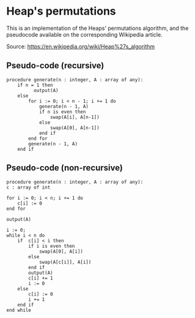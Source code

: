 # Heap's permutations

This is an implementation of the Heaps' permutations algorithm, and the pseudocode available on the corresponding Wikipedia article. 

Source: https://en.wikipedia.org/wiki/Heap%27s_algorithm

## Pseudo-code (recursive)
    procedure generate(n : integer, A : array of any):
        if n = 1 then
              output(A)
        else
            for i := 0; i < n - 1; i += 1 do
                generate(n - 1, A)
                if n is even then
                    swap(A[i], A[n-1])
                else
                    swap(A[0], A[n-1])
                end if
            end for
            generate(n - 1, A)
        end if


## Pseudo-code (non-recursive)
    procedure generate(n : integer, A : array of any):
    c : array of int

    for i := 0; i < n; i += 1 do
        c[i] := 0
    end for

    output(A)

    i := 0;
    while i < n do
        if  c[i] < i then
            if i is even then
                swap(A[0], A[i])
            else
                swap(A[c[i]], A[i])
            end if
            output(A)
            c[i] += 1
            i := 0
        else
            c[i] := 0
            i += 1
        end if
    end while
